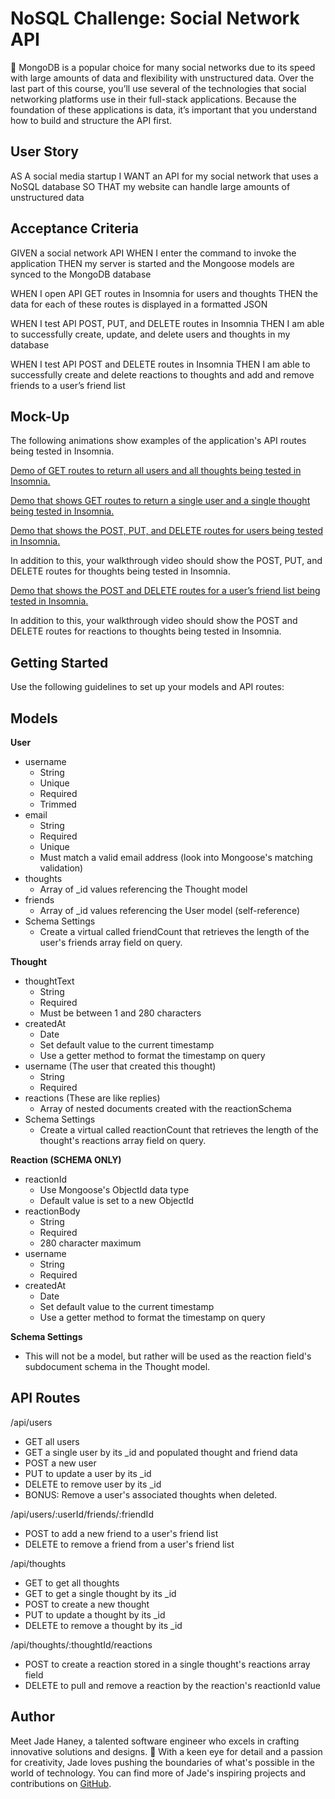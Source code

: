 # NoSQL Challenge: Social Network API

🚀 MongoDB is a popular choice for many social networks due to its speed with large amounts of data and flexibility with unstructured data. Over the last part of this course, you’ll use several of the technologies that social networking platforms use in their full-stack applications. Because the foundation of these applications is data, it’s important that you understand how to build and structure the API first.

## User Story

AS A social media startup
I WANT an API for my social network that uses a NoSQL database
SO THAT my website can handle large amounts of unstructured data

## Acceptance Criteria

GIVEN a social network API
WHEN I enter the command to invoke the application
THEN my server is started and the Mongoose models are synced to the MongoDB database

WHEN I open API GET routes in Insomnia for users and thoughts
THEN the data for each of these routes is displayed in a formatted JSON

WHEN I test API POST, PUT, and DELETE routes in Insomnia
THEN I am able to successfully create, update, and delete users and thoughts in my database

WHEN I test API POST and DELETE routes in Insomnia
THEN I am able to successfully create and delete reactions to thoughts and add and remove friends to a user’s friend list

## Mock-Up

The following animations show examples of the application's API routes being tested in Insomnia.

[Demo of GET routes to return all users and all thoughts being tested in Insomnia.](#)

[Demo that shows GET routes to return a single user and a single thought being tested in Insomnia.](#)

[Demo that shows the POST, PUT, and DELETE routes for users being tested in Insomnia.](#)

In addition to this, your walkthrough video should show the POST, PUT, and DELETE routes for thoughts being tested in Insomnia.

[Demo that shows the POST and DELETE routes for a user’s friend list being tested in Insomnia.](#)

In addition to this, your walkthrough video should show the POST and DELETE routes for reactions to thoughts being tested in Insomnia.

## Getting Started

Use the following guidelines to set up your models and API routes:

## Models

**User**
- username
  - String
  - Unique
  - Required
  - Trimmed
- email
  - String
  - Required
  - Unique
  - Must match a valid email address (look into Mongoose's matching validation)
- thoughts
  - Array of _id values referencing the Thought model
- friends
  - Array of _id values referencing the User model (self-reference)
- Schema Settings
  - Create a virtual called friendCount that retrieves the length of the user's friends array field on query.

**Thought**
- thoughtText
  - String
  - Required
  - Must be between 1 and 280 characters
- createdAt
  - Date
  - Set default value to the current timestamp
  - Use a getter method to format the timestamp on query
- username (The user that created this thought)
  - String
  - Required
- reactions (These are like replies)
  - Array of nested documents created with the reactionSchema
- Schema Settings
  - Create a virtual called reactionCount that retrieves the length of the thought's reactions array field on query.

**Reaction (SCHEMA ONLY)**
- reactionId
  - Use Mongoose's ObjectId data type
  - Default value is set to a new ObjectId
- reactionBody
  - String
  - Required
  - 280 character maximum
- username
  - String
  - Required
- createdAt
  - Date
  - Set default value to the current timestamp
  - Use a getter method to format the timestamp on query

**Schema Settings**
  - This will not be a model, but rather will be used as the reaction field's subdocument schema in the Thought model.

## API Routes

/api/users
- GET all users
- GET a single user by its _id and populated thought and friend data
- POST a new user
- PUT to update a user by its _id
- DELETE to remove user by its _id
- BONUS: Remove a user's associated thoughts when deleted.

/api/users/:userId/friends/:friendId
- POST to add a new friend to a user's friend list
- DELETE to remove a friend from a user's friend list

/api/thoughts
- GET to get all thoughts
- GET to get a single thought by its _id
- POST to create a new thought
- PUT to update a thought by its _id
- DELETE to remove a thought by its _id

/api/thoughts/:thoughtId/reactions
- POST to create a reaction stored in a single thought's reactions array field
- DELETE to pull and remove a reaction by the reaction's reactionId value

## Author

Meet Jade Haney, a talented software engineer who excels in crafting innovative solutions and designs. 🚀 With a keen eye for detail and a passion for creativity, Jade loves pushing the boundaries of what's possible in the world of technology. You can find more of Jade's inspiring projects and contributions on [GitHub](https://github.com/JadeHaney).
